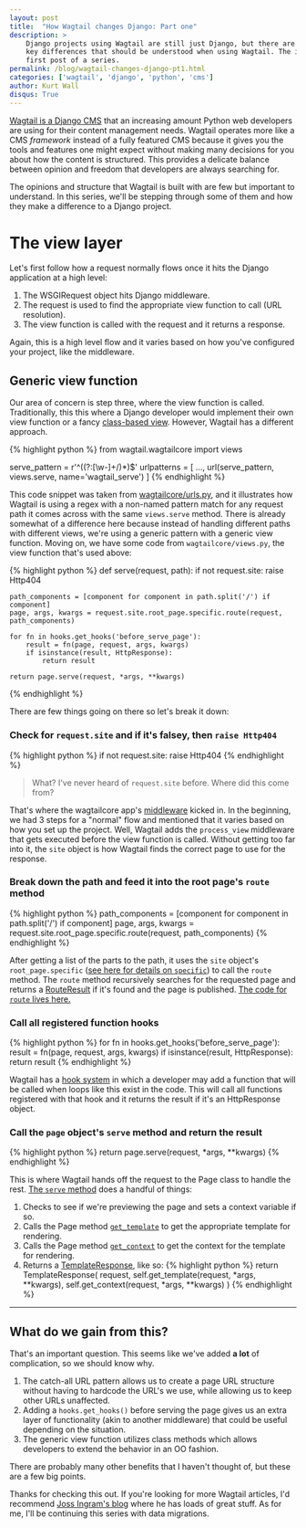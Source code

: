 ```yaml
---
layout: post
title:  "How Wagtail changes Django: Part one"
description: >
    Django projects using Wagtail are still just Django, but there are a few
    key differences that should be understood when using Wagtail. The is the
    first post of a series.
permalink: /blog/wagtail-changes-django-pt1.html
categories: ['wagtail', 'django', 'python', 'cms']
author: Kurt Wall
disqus: True
---
```


[Wagtail is a Django CMS](https://wagtail.io/) that an increasing amount Python web developers are using for their content management needs. Wagtail operates more like a CMS _framework_ instead of a fully featured CMS because it gives you the tools and features one might expect without making many decisions for you about how the content is structured. This provides a delicate balance between opinion and freedom that developers are always searching for.

The opinions and structure that Wagtail is built with are few but important to understand. In this series, we'll be stepping through some of them and how they make a difference to a Django project.

# The view layer

Let's first follow how a request normally flows once it hits the Django application at a high level:

1. The WSGIRequest object hits Django middleware.
2. The request is used to find the appropriate view function to call (URL resolution).
3. The view function is called with the request and it returns a response.

Again, this is a high level flow and it varies based on how you've configured your project, like the middleware.

## Generic view function
Our area of concern is step three, where the view function is called. Traditionally, this this where a Django developer would implement their own view function or a fancy [class-based view](https://docs.djangoproject.com/en/1.10/topics/class-based-views/). However, Wagtail has a different approach.

{% highlight python %}
from wagtail.wagtailcore import views

serve_pattern = r'^((?:[\w\-]+/)*)$'
urlpatterns = [
	...,
	url(serve_pattern, views.serve, name='wagtail_serve')
]
{% endhighlight %}

This code snippet was taken from [wagtailcore/urls.py](https://github.com/torchbox/wagtail/blob/v1.6.3/wagtail/wagtailcore/urls.py), and it illustrates how Wagtail is using a regex with a non-named pattern match for any request path it comes across with the same `views.serve` method. There is already somewhat of a difference here because instead of handling different paths with different views, we're using a generic pattern with a generic view function. Moving on, we have some code from `wagtailcore/views.py`, the view function that's used above:

{% highlight python %}
def serve(request, path):
    if not request.site:
        raise Http404

    path_components = [component for component in path.split('/') if component]
    page, args, kwargs = request.site.root_page.specific.route(request, path_components)

    for fn in hooks.get_hooks('before_serve_page'):
        result = fn(page, request, args, kwargs)
        if isinstance(result, HttpResponse):
            return result

    return page.serve(request, *args, **kwargs)
{% endhighlight %}

There are few things going on there so let's break it down:

### Check for `request.site` and if it's falsey, then `raise Http404`

{% highlight python %}
if not request.site:
	raise Http404
{% endhighlight %}


> What? I've never heard of `request.site` before. Where did this come from?


That's where the wagtailcore app's [middleware](https://github.com/torchbox/wagtail/blob/v1.6.3/wagtail/wagtailcore/middleware.py) kicked in. In the beginning, we had 3 steps for a "normal" flow and mentioned that it varies based on how you set up the project. Well, Wagtail adds the `process_view` middleware that gets executed before the view function is called. Without getting too far into it, the `site` object is how Wagtail finds the correct page to use for the response.

### Break down the path and feed it into the root page's `route` method

{% highlight python %}
path_components = [component for component in path.split('/') if component]
page, args, kwargs = request.site.root_page.specific.route(request, path_components)
{% endhighlight %}

After getting a list of the parts to the path, it uses the `site` object's `root_page.specific` ([see here for details on `specific`](http://docs.wagtail.io/en/v1.6.3/reference/pages/model_reference.html#wagtail.wagtailcore.models.Page.specific)) to call the `route` method. The `route` method recursively searches for the requested page and returns a [RouteResult](https://github.com/torchbox/wagtail/blob/v1.6.3/wagtail/wagtailcore/url_routing.py) if it's found and the page is published. [The code for `route` lives here.](https://github.com/torchbox/wagtail/blob/v1.6.3/wagtail/wagtailcore/models.py#L657)

### Call all registered function hooks

{% highlight python %}
for fn in hooks.get_hooks('before_serve_page'):
	result = fn(page, request, args, kwargs)
	if isinstance(result, HttpResponse):
		return result
{% endhighlight %}

Wagtail has a [hook system](http://docs.wagtail.io/en/v1.6.3/reference/hooks.html) in which a developer may add a function that will be called when loops like this exist in the code. This will call all functions registered with that hook and it returns the result if it's an HttpResponse object.

### Call the `page` object's `serve` method and return the result

{% highlight python %}
return page.serve(request, *args, **kwargs)
{% endhighlight %}

This is where Wagtail hands off the request to the Page class to handle the rest. [The `serve` method](https://github.com/torchbox/wagtail/blob/v1.6.3/wagtail/wagtailcore/models.py#L758) does a handful of things:

1. Checks to see if we're previewing the page and sets a context variable if so.
2. Calls the Page method [`get_template`](https://github.com/torchbox/wagtail/blob/v1.6.3/wagtail/wagtailcore/models.py#L752) to get the appropriate template for rendering.
3. Calls the Page method [`get_context`](https://github.com/torchbox/wagtail/blob/v1.6.3/wagtail/wagtailcore/models.py#L745) to get the context for the template for rendering.
4. Returns a [TemplateResponse](https://docs.djangoproject.com/en/1.10/ref/template-response/#templateresponse-objects), like so:
{% highlight python %}
return TemplateResponse(
    request,
    self.get_template(request, *args, **kwargs),
    self.get_context(request, *args, **kwargs)
)
{% endhighlight %}


---

## What do we gain from this?

That's an important question. This seems like we've added **a lot** of complication, so we should know why.

1. The catch-all URL pattern allows us to create a page URL structure without having to hardcode the URL's we use, while allowing us to keep other URLs unaffected.
2. Adding a `hooks.get_hooks()` before serving the page gives us an extra layer of functionality (akin to another middleware) that could be useful depending on the situation.
3. The generic view function utilizes class methods which allows developers to extend the behavior in an OO fashion. 

There are probably many other benefits that I haven't thought of, but these are a few big points.

Thanks for checking this out. If you're looking for more Wagtail articles, I'd recommend [Joss Ingram's blog](https://jossingram.wordpress.com/category/wagtail-2/) where he has loads of great stuff. As for me, I'll be continuing this series with data migrations.
